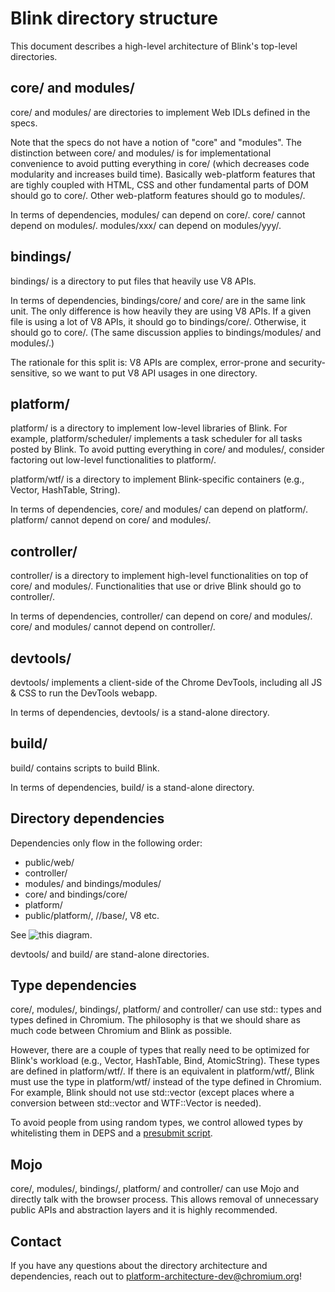 # Blink directory structure

This document describes a high-level architecture of Blink's top-level directories.

## core/ and modules/

core/ and modules/ are directories to implement Web IDLs defined in the specs.

Note that the specs do not have a notion of "core" and "modules".
The distinction between core/ and modules/ is for implementational convenience
to avoid putting everything in core/ (which decreases code modularity and
increases build time). Basically web-platform features that are tighly coupled with
HTML, CSS and other fundamental parts of DOM should go to core/.
Other web-platform features should go to modules/.

In terms of dependencies, modules/ can depend on core/.
core/ cannot depend on modules/. modules/xxx/ can depend on modules/yyy/.

## bindings/

bindings/ is a directory to put files that heavily use V8 APIs.

In terms of dependencies, bindings/core/ and core/ are in the same link unit.
The only difference is how heavily they are using V8 APIs.
If a given file is using a lot of V8 APIs, it should go to bindings/core/.
Otherwise, it should go to core/.
(The same discussion applies to bindings/modules/ and modules/.)

The rationale for this split is: V8 APIs are complex, error-prone and
security-sensitive, so we want to put V8 API usages in one directory.

## platform/

platform/ is a directory to implement low-level libraries of Blink.
For example, platform/scheduler/ implements a task scheduler for all tasks
posted by Blink. To avoid putting everything in core/ and modules/,
consider factoring out low-level functionalities to platform/.

platform/wtf/ is a directory to implement Blink-specific containers
(e.g., Vector, HashTable, String).

In terms of dependencies, core/ and modules/ can depend on platform/.
platform/ cannot depend on core/ and modules/.

## controller/

controller/ is a directory to implement high-level functionalities
on top of core/ and modules/. Functionalities that use or drive Blink
should go to controller/.

In terms of dependencies, controller/ can depend on core/ and modules/.
core/ and modules/ cannot depend on controller/.

## devtools/

devtools/ implements a client-side of the Chrome DevTools, including all JS &
CSS to run the DevTools webapp.

In terms of dependencies, devtools/ is a stand-alone directory.

## build/

build/ contains scripts to build Blink.

In terms of dependencies, build/ is a stand-alone directory.

## Directory dependencies

Dependencies only flow in the following order:

- public/web/
- controller/
- modules/ and bindings/modules/
- core/ and bindings/core/
- platform/
- public/platform/, //base/, V8 etc.

See ![this diagram](https://drive.google.com/open?id=1Eg8Sff44GIfWr-QYA6XLqPaRuqMGP8hM).

devtools/ and build/ are stand-alone directories.

## Type dependencies

core/, modules/, bindings/, platform/ and controller/ can use std:: types and
types defined in Chromium. The philosophy is that we should
share as much code between Chromium and Blink as possible.

However, there are a couple of types that really need to be optimized
for Blink's workload (e.g., Vector, HashTable, Bind, AtomicString).
These types are defined in platform/wtf/. If there is an equivalent in
platform/wtf/, Blink must use the type in platform/wtf/ instead of the type
defined in Chromium. For example, Blink should not use std::vector
(except places where a conversion between std::vector and WTF::Vector is needed).

To avoid people from using random types, we control allowed types by whitelisting
them in DEPS and a [presubmit script](../Tools/Scripts/audit-non-blink-usage.py).

## Mojo

core/, modules/, bindings/, platform/ and controller/ can use Mojo and
directly talk with the browser process. This allows removal of unnecessary
public APIs and abstraction layers and it is highly recommended.

## Contact

If you have any questions about the directory architecture and dependencies,
reach out to platform-architecture-dev@chromium.org!

